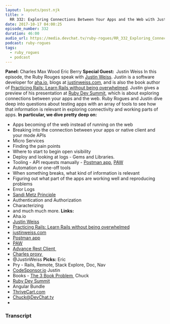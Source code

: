 ```yaml
---
layout: layouts/post.njk
title: >
  RR 332: Exploring Connections Between Your Apps and the Web with Justin Weiss
date: 2017-10-17 04:00:25
episode_number: 332
duration: 46:00
audio_url: https://media.devchat.tv/ruby-rogues/RR_332_Exploring_Connections_Between_Your_Apps_and_the_Web_with_Justin_Weiss.mp3
podcast: ruby-rogues
tags:
  - ruby_rogues
  - podcast
---
```


**Panel:** Charles Max Wood Eric Berry **Special Guest:&nbsp;** Justin Weiss In this episode, the Ruby Rouges speak with [Justin Weiss](https://github.com/justinweiss). Justin is a software developer for [aha.io](http://aha.io), blogs at [justinweiss.com](http://justinweiss.com), and is also the book author of [Practicing Rails: Learn Rails without being overwhelmed](https://www.justinweiss.com/practicing-rails/). Justin gives a preview of his presentation at [Ruby Dev Summit](http://rubydevsummit.com), which is about exploring connections between your apps and the web. Ruby Rogues and Justin dive deep into questions about testing apps with an array of tools to see how that information is relevant in exploring connectivity and working parts of apps. **In particular, we dive pretty deep on:**

- Apps becoming of the web instead of running on the web
- Breaking into the connection between your apps or native client and your mode APIs
- Micro Services
- Finding the pain points
- Where to start to begin open visibility
- Deploy and looking at logs - Gems and Libraries.
- Tooling - API requests manually - [Postman app](http://postman%20application/json), [PAW](https://paw.cloud)
- Automation or one-off tools
- When something breaks, what kind of information is relevant
- Figuring out what part of the apps are working well and reproducing problems
- Error Logs
- [Sandi Metz Principle](https://robots.thoughtbot.com/sandi-metz-rules-for-developers)
- Authentication and Authorization
- Characterizing
- and much much more.
  **Links:&nbsp;**
- Aha.io
- [Justin Weiss](https://github.com/justinweiss)
- [Practicing Rails: Learn Rails without being overwhelmed](https://www.justinweiss.com/practicing-rails/)
- [justinweiss.com](http://justinweiss.com)
- [Postman app](http://postman%20application/json)
- [PAW](https://paw.cloud)
- [Advance Rest Client&nbsp;](https://chrome.google.com/webstore/detail/advanced-rest-client/hgmloofddffdnphfgcellkdfbfbjeloo/)
- [Charles proxy&nbsp;](https://www.charlesproxy.com)
- @JustinWeiss
  **Picks:** Eric
- Pry - Rails, Remote, Stack Explore, Doc, Nav
- [CodeSponsor.io](http://CodeSponsor.io)
  Justin
- Books - [The 3 Book Problem&nbsp;](https://www.amazon.com/dp/B00IQO403K/ref=dp-kindle-redirect?_encoding=UTF8&btkr=1)
  Chuck
- [Ruby Dev Summit](https://rubydevsummit.com)
- Angular Bundle
- [ThriveCart.com](http://ThriveCart.com)
- Chuck@DevChat.tv
-

### Transcript
